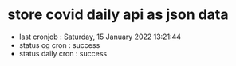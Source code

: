 # store covid daily api as json data

- last cronjob : Saturday, 15 January 2022 13:21:44
- status og cron : success
- status daily cron : success
      
      